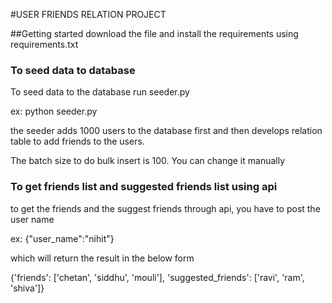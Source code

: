 #USER FRIENDS RELATION PROJECT
 
##Getting started
download the file and install the requirements using requirements.txt 
  
### To seed data to database
To seed data to the database run seeder.py  
  
ex: python seeder.py 
  
the seeder adds 1000 users to the database first and then develops relation table to add friends to the users.
  
The batch size to do bulk insert is 100. You can change it manually 
 
### To get friends list and suggested friends list using api
 
to get the friends and the suggest friends through api, you have to post the user name 
 
ex: {"user_name":"nihit"} 
 
which will return the result in the below form 
 
{'friends': ['chetan', 'siddhu', 'mouli'], 'suggested_friends': ['ravi', 'ram', 'shiva']} 
